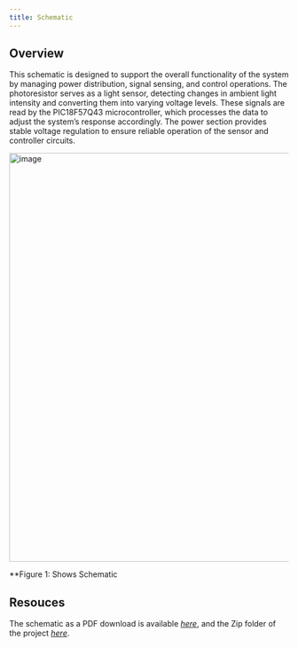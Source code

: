 ```yaml
---
title: Schematic
---
```


## Overview

This schematic is designed to support the overall functionality of the system by managing power distribution, signal sensing, and control operations. The photoresistor serves as a light sensor, detecting changes in ambient light intensity and converting them into varying voltage levels. These signals are read by the PIC18F57Q43 microcontroller, which processes the data to adjust the system’s response accordingly. The power section provides stable voltage regulation to ensure reliable operation of the sensor and controller circuits.


<img width="1060" height="737" alt="image" src="https://github.com/user-attachments/assets/71557747-f261-47f8-8f29-74600a345fdc" />



**Figure 1: Shows Schematic


## Resouces

The schematic as a PDF download is available [*here*](https://github.com/dcalde11/dcalde11.github.io/blob/main/docs/04-Schematic/voltage_regulator.pdf),  and the Zip folder of the project [*here*](https://github.com/dcalde11/dcalde11.github.io/blob/main/voltage_regulatorSubsection.zip).

